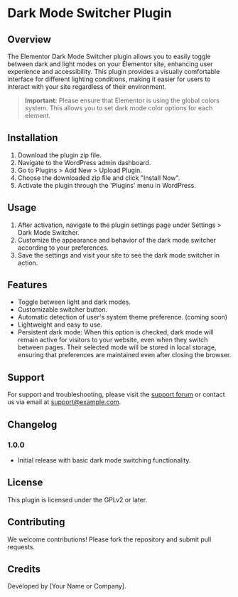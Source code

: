 # Dark Mode Switcher Plugin

## Overview
The Elementor Dark Mode Switcher plugin allows you to easily toggle between dark and light modes on your Elementor site, enhancing user experience and accessibility. This plugin provides a visually comfortable interface for different lighting conditions, making it easier for users to interact with your site regardless of their environment.

> **Important:**
> Please ensure that Elementor is using the global colors system. This allows you to set dark mode color options for each element.

## Installation
1. Download the plugin zip file.
2. Navigate to the WordPress admin dashboard.
3. Go to Plugins > Add New > Upload Plugin.
4. Choose the downloaded zip file and click "Install Now".
5. Activate the plugin through the 'Plugins' menu in WordPress.

## Usage
1. After activation, navigate to the plugin settings page under Settings > Dark Mode Switcher.
2. Customize the appearance and behavior of the dark mode switcher according to your preferences.
3. Save the settings and visit your site to see the dark mode switcher in action.

## Features
- Toggle between light and dark modes.
- Customizable switcher button.
- Automatic detection of user's system theme preference. (coming soon)
- Lightweight and easy to use.
- Persistent dark mode: When this option is checked, dark mode will remain active for visitors to your website, even when they switch between pages. Their selected mode will be stored in local storage, ensuring that preferences are maintained even after closing the browser.

## Support
For support and troubleshooting, please visit the [support forum](https://wordpress.org/support/plugin/dark-mode-switcher) or contact us via email at support@example.com.

## Changelog
### 1.0.0
- Initial release with basic dark mode switching functionality.

## License
This plugin is licensed under the GPLv2 or later.

## Contributing
We welcome contributions! Please fork the repository and submit pull requests.

## Credits
Developed by [Your Name or Company].
